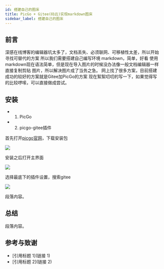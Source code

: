 ```yaml
---
id: 搭建自己的图床
title: PicGo + Gitee(码云)实现markdown图床
sidebar_label: 搭建自己的图床
--- 
```


## 前言

深感在线博客的编辑器坑太多了，文档丢失、必须联网、可移植性太差，所以开始寻找可替代的方案
所以我们需要搭建自己编写环境
markdown，简单，好看
使用markdown现在语法简单，但是现在导入图片的时候没办法像一般文档编辑器一样直接复制剪贴
图片，所以解决图片成了当务之急。
网上找了很多方案，目前搭建成功的较好的方案就是Gitee加PicGo的方案
现在絮絮叨叨的写一下，如果觉得写的比较啰嗦，可以直接做成尝试。

##  安装

- 1. PicGo
- 2. picgo-gitee插件

首先打开[picgo官网](https://github.com/Molunerfinn/PicGo)，下载安装包

![](https://gitee.com/gongme/blog-image/raw/master/img/20210312184244.png)


安装之后打开主界面

![](https://gitee.com/gongme/blog-image/raw/master/img/20210312184322.png)

选择最底下的插件设置，搜索gitee

![](https://gitee.com/gongme/blog-image/raw/master/img/20210312184346.png)




段落内容。

## 总结

段落内容。

## 参考与致谢

- [引用标题 1](链接 1)
- [引用标题 2](链接 2)